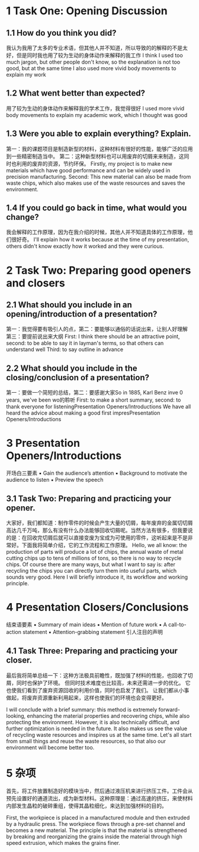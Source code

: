 # 1 Task One: Opening Discussion 
## 1.1 How do you think you did?
我认为我用了太多的专业术语，但其他人并不知道，所以导致的的解释的不是太好，但是同时我也用了较为生动的身体动作来解释的我工作
I think I used too much jargon, but other people don't know, so the explanation is not too good, but at the same time I also used more vivid body movements to explain my work

## 1.2 What went better than expected?
用了较为生动的身体动作来解释我的学术工作，我觉得很好
I used more vivid body movements to explain my academic work, which I thought was good

## 1.3 Were you able to explain everything? Explain. 
第一：我的课题项目是制造新型的材料，这种材料有很好的性能，能够广泛的应用到一些精密制造当中。
第二：这种新型材料也可以用废弃的切屑来来制造，这同时也利用的废弃的资源，节约环保。
Firstly, my project is to make new materials which have good performance and can be widely used in precision manufacturing.
Second: This new material can also be made from waste chips, which also makes use of the waste resources and saves the environment.


## 1.4 If you could go back in time, what would you change?
我会解释的工作原理，因为在我介绍的时候，其他人并不知道具体的工作原理，他们很好奇。
I'll explain how it works because at the time of my presentation, others didn't know exactly how it worked and they were curious.


# 2 Task Two: Preparing good openers and closers

## 2.1 What should you include in an opening/introduction of a presentation?  
第一：我觉得要有吸引人的点，第二：要能够以通俗的话说出来，让别人好理解
第三：要提前说出来大纲
First: I think there should be an attractive point, second: to be able to say it in layman's terms, so that others can understand well
Third: to say outline in advance

## 2.2 What should you include in the closing/conclusion of a presentation? 
第一：要做一个简短的总结，第二：要感谢大家So in 1885, Karl Benz inve 0 years, we've been wo的聆听
First: to make a short summary, second: to thank everyone for listeningPresentation Openers/Introductions We have all heard the advice about making a good first impresPresentation Openers/Introductions

# 3 Presentation Openers/Introductions 
开场白三要素 
▪ Gain the audience’s attention 
▪ Background to motivate the audience to listen 
▪ Preview the speech 

## 3.1 Task Two: Preparing and practicing your opener.  
 大家好，我们都知道：制作零件的时候会产生大量的切屑，每年废弃的金属切切屑高达几千万吨，那么有没有什么办法能够回收切屑呢。当然方法有很多，但我要说的是：在回收完切屑后就可以直接变废为宝成为可使用的零件，这听起来是不是非常好。下面我将简单介绍，它的工作流程和工作原理。
  Hello, we all know: the production of parts will produce a lot of chips, the annual waste of metal cutting chips up to tens of millions of tons, so there is no way to recycle chips. Of course there are many ways, but what I want to say is: after recycling the chips you can directly turn them into useful parts, which sounds very good. Here I will briefly introduce it, its workflow and working principle.

# 4 Presentation Closers/Conclusions 
结束语要素
▪  Summary of main ideas
▪ Mention of future work 
▪ A call-to-action statement 
▪ Attention-grabbing statement  引人注目的声明

## 4.1 Task Three: Preparing and practicing your closer.  

最后我将简单总结一下：这种方法极具前瞻性，既加强了材料的性能，也回收了切屑，同时也保护了环境。
但同时技术难度也比较高，未来还需进一步的优化。
它也使我们看到了废弃资源回收的利用价值，同时也启发了我们。
让我们都从小事做起，将废弃资源重新利用起来，这样也使我们的环境也会变得更好。

I will conclude with a brief summary: this method is extremely forward-looking, enhancing the material properties and recovering chips, while also protecting the environment.
However, it is also technically difficult, and further optimization is needed in the future.
It also makes us see the value of recycling waste resources and inspires us at the same time.
Let's all start from small things and reuse the waste resources, so that also our environment will become better too.


# 5 杂项

首先，将工件放置制造好的模块当中，然后通过液压机来进行挤压工件。工件会从预先设置好的通道流出，成为新型材料。这种原理是：通过高速的挤压，来使材料内部发生晶粒的破碎重组，使得其晶粒细化，来达到加强材料的目的。

First, the workpiece is placed in a manufactured module and then extruded by a hydraulic press. The workpiece flows through a pre-set channel and becomes a new material. The principle is that the material is strengthened by breaking and reorganizing the grains inside the material through high speed extrusion, which makes the grains finer.


